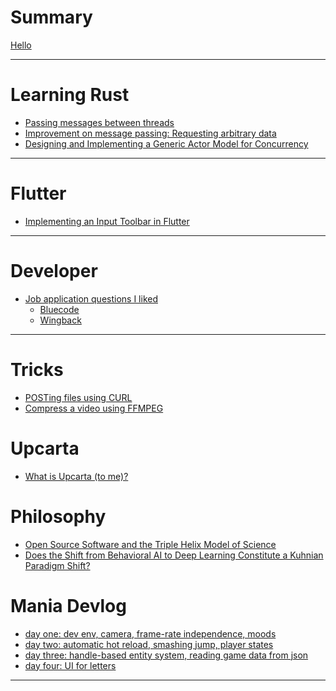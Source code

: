 # Summary
[Hello](./posts/hello.md)

----

# Learning Rust
- [Passing messages between threads](./posts/rust/001_mpbt.md)
- [Improvement on message passing: Requesting arbitrary data](./posts/rust/002_requesting_arbitrary_data.md)
- [Designing and Implementing a Generic Actor Model for Concurrency](./posts/rust/003_generic_actor_model.md)

----

# Flutter
- [Implementing an Input Toolbar in Flutter](./posts/flutter/001_input_toolbar.md)
----

# Developer
- [Job application questions I liked](./posts/developer/001_good_qs/gq.md)
  - [Bluecode](./posts/developer/001_good_qs/bluecode.md)
  - [Wingback](./posts/developer/001_good_qs/wingback.md)
<!-- - [Dev surveys]() -->
<!-- - [Dev surveys](./posts/developer/002_dev_surveys/dev_surveys.md) -->
----

# Tricks
- [POSTing files using CURL](./posts/tricks/001_post_files_through_curl.md)
- [Compress a video using FFMPEG](./posts/tricks/002_compress_a_video_with_ffmpeg.md)

# Upcarta
- [What is Upcarta (to me)?]()

# Philosophy
- [Open Source Software and the Triple Helix Model of Science](./posts/philosophy/001_foss_thm.md)
- [Does the Shift from Behavioral AI to Deep Learning Constitute a Kuhnian Paradigm Shift?](./posts/philosophy/002_ai_kuhn.md)

# Mania Devlog
- [day one: dev env, camera, frame-rate independence, moods](./posts/mania_devlog/001_day_one.md)
- [day two: automatic hot reload, smashing jump, player states](./posts/mania_devlog/002_day_two.md)
- [day three: handle-based entity system, reading game data from json](./posts/mania_devlog/003_day_three.md)
- [day four: UI for letters](./posts/mania_devlog/004.ui_for_letters.md)
----
